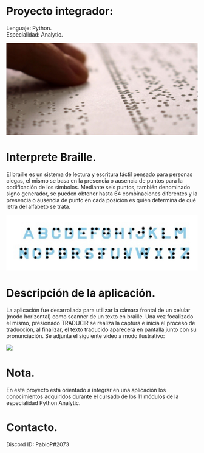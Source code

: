 # Proyecto integrador:
Lenguaje: Python.\
Especialidad: Analytic.

![Analytic banner](Info/braille.jpg)

# Interprete Braille.
  El braille es un sistema de lectura y escritura táctil pensado para personas ciegas, el mismo se basa en la presencia o ausencia de puntos para la codificación de los símbolos. Mediante seis puntos, también denominado signo generador, se pueden obtener hasta 64 combinaciones diferentes y la presencia o ausencia de punto en cada posición es quien determina de qué letra del alfabeto se trata.
  
![Analytic banner](Info/braillee.jpg)

# Descripción de la aplicación.
La aplicación fue desarrollada para utilizar la cámara frontal de un celular (modo horizontal) como scanner de un texto en braille. Una vez focalizado el mismo, presionado TRADUCIR se realiza la captura e inicia el proceso de traducción, al finalizar, el texto traducido aparecerá en pantalla junto con su pronunciación.
Se adjunta el siguiente video a modo ilustrativo: 

[![](https://markdown-videos.deta.dev/youtube/JQS-9QosLnw)](https://youtu.be/JQS-9QosLnw)


# Nota.
En este proyecto está orientado a integrar en una aplicación los conocimientos adquiridos durante el cursado de los 11 módulos de la especialidad Python Analytic.


# Contacto.
Discord ID: PabloP#2073
